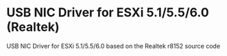 # USB NIC Driver for ESXi 5.1/5.5/6.0 (Realtek) 

USB NIC Driver for ESXi 5.1/5.5/6.0 based on the Realtek r8152 source code
